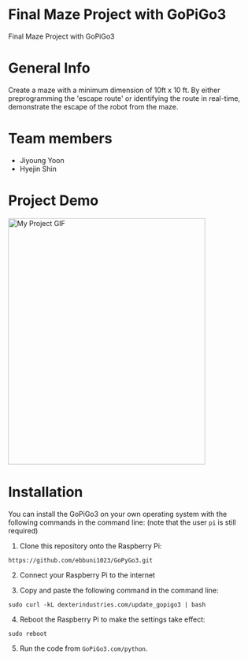# Final Maze Project with GoPiGo3
Final Maze Project with GoPiGo3

# General Info

Create a maze with a minimum dimension of 10ft x 10 ft. By either preprogramming the 'escape route' or identifying the route in real-time, demonstrate the escape of the robot from the maze. 

# Team members
* Jiyoung Yoon
* Hyejin Shin

# Project Demo
<img src="intro.gif" alt="My Project GIF" width="400" height="500">

# Installation

You can install the GoPiGo3 on your own operating system with the following commands in the command line: (note that the user `pi` is still required)

  1. Clone this repository onto the Raspberry Pi:
  
  ```
  https://github.com/ebbuni1023/GoPyGo3.git
  ```
  
  2. Connect your Raspberry Pi to the internet
  
  3. Copy and paste the following command in the command line:
  
  ```
  sudo curl -kL dexterindustries.com/update_gopigo3 | bash
  ```
  
  4. Reboot the Raspberry Pi to make the settings take effect:
  
  ```
  sudo reboot
  ```
  
  5. Run the code from ```GoPiGo3.com/python```.


  
  
  

